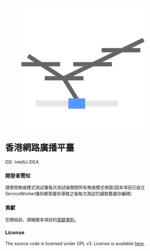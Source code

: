 <p align="center">
  <img src="./img/logo.svg" height="400" width="400">
</p>

# 香港網路廣播平臺
IDE: IntelliJ IDEA

### 開發者需知
請使用無痕模式測試兼每次測試後關閉所有無痕模式視窗(因本項目已設立ServiceWorker儲存網頁缓存導致之後每次測試仍讀取舊缓存編碼)

### 貢獻
在開始前，請細閱本項目的[貢獻準則](https://www.contributor-covenant.org/version/2/0/code_of_conduct/)。

### License
The source code is licensed under GPL v3. License is available [here](/LICENSE).
